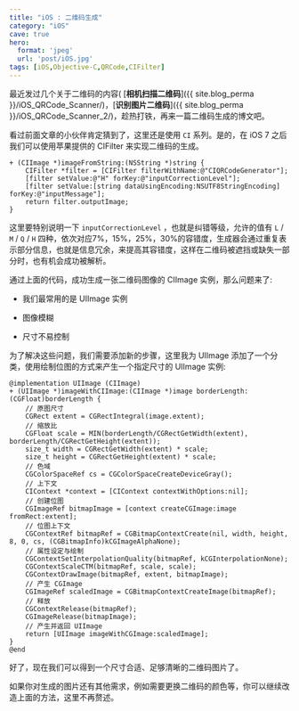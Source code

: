 ```yaml
---
title: "iOS : 二维码生成"
category: "iOS"
cave: true
hero:
  format: 'jpeg'
  url: 'post/iOS.jpg'
tags: [iOS,Objective-C,QRCode,CIFilter]
---
```

最近发过几个关于二维码的内容( [**相机扫描二维码**]({{ site.blog_perma }}/iOS_QRCode_Scanner/)，[**识别图片二维码**]({{ site.blog_perma }}/iOS_QRCode_Scanner_2/)，趁热打铁，再来一篇二维码生成的博文吧。

看过前面文章的小伙伴肯定猜到了，这里还是使用 `CI` 系列。是的，在 iOS 7 之后我们可以使用苹果提供的 CIFilter 来实现二维码的生成。

```objc
+ (CIImage *)imageFromString:(NSString *)string {
    CIFilter *filter = [CIFilter filterWithName:@"CIQRCodeGenerator"];
    [filter setValue:@"H" forKey:@"inputCorrectionLevel"];
    [filter setValue:[string dataUsingEncoding:NSUTF8StringEncoding] forKey:@"inputMessage"];
    return filter.outputImage;
}
```

这里要特别说明一下 `inputCorrectionLevel` ，也就是纠错等级，允许的值有 `L` / `M` / `Q` / `H` 四种，依次对应7%，15%，25%，30%的容错度，生成器会通过重复表示部分信息，也就是信息冗余，来提高其容错度，这样在二维码被遮挡或缺失一部分时，也有机会成功被解析。

通过上面的代码，成功生成一张二维码图像的 CIImage 实例，那么问题来了:

* 我们最常用的是 UIImage 实例

* 图像模糊

* 尺寸不易控制

为了解决这些问题，我们需要添加新的步骤，这里我为 UIImage 添加了一个分类，使用绘制位图的方式来产生一个指定尺寸的 UIImage 实例:
```objc
@implementation UIImage (CIImage)
+ (UIImage *)imageWithCIImage:(CIImage *)image borderLength:(CGFloat)borderLength {
    // 原图尺寸
    CGRect extent = CGRectIntegral(image.extent);
    // 缩放比
    CGFloat scale = MIN(borderLength/CGRectGetWidth(extent), borderLength/CGRectGetHeight(extent));
    size_t width = CGRectGetWidth(extent) * scale;
    size_t height = CGRectGetHeight(extent) * scale;
    // 色域
    CGColorSpaceRef cs = CGColorSpaceCreateDeviceGray();
    // 上下文
    CIContext *context = [CIContext contextWithOptions:nil];
    // 创建位图
    CGImageRef bitmapImage = [context createCGImage:image fromRect:extent];
    // 位图上下文
    CGContextRef bitmapRef = CGBitmapContextCreate(nil, width, height, 8, 0, cs, (CGBitmapInfo)kCGImageAlphaNone);
    // 属性设定与绘制
    CGContextSetInterpolationQuality(bitmapRef, kCGInterpolationNone);
    CGContextScaleCTM(bitmapRef, scale, scale);
    CGContextDrawImage(bitmapRef, extent, bitmapImage);
    // 产生 CGImage
    CGImageRef scaledImage = CGBitmapContextCreateImage(bitmapRef);
    // 释放
    CGContextRelease(bitmapRef);
    CGImageRelease(bitmapImage);
    // 产生并返回 UIImage
    return [UIImage imageWithCGImage:scaledImage];
}
@end
```

好了，现在我们可以得到一个尺寸合适、足够清晰的二维码图片了。

如果你对生成的图片还有其他需求，例如需要更换二维码的颜色等，你可以继续改造上面的方法，这里不再赘述。
